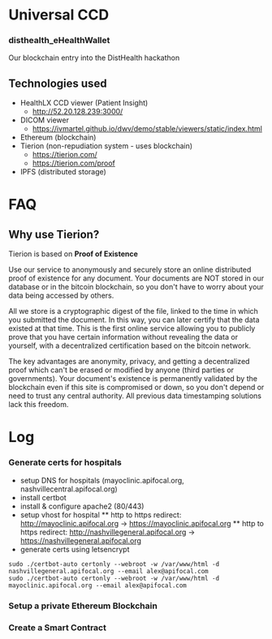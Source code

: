# Universal CCD
### disthealth_eHealthWallet

Our blockchain entry into the DistHealth hackathon

## Technologies used

* HealthLX CCD viewer (Patient Insight)
	* <http://52.20.128.239:3000/>
* DICOM viewer
	* <https://ivmartel.github.io/dwv/demo/stable/viewers/static/index.html>
* Ethereum (blockchain)
* Tierion (non-repudiation system  - uses blockchain)
	* <https://tierion.com/>
	* <https://tierion.com/proof>
* IPFS (distributed storage)

# FAQ

## Why use Tierion?

Tierion is based on **Proof of Existence**

Use our service to anonymously and securely store an online distributed proof of existence for any document. Your documents are NOT stored in our database or in the bitcoin blockchain, so you don't have to worry about your data being accessed by others.

All we store is a cryptographic digest of the file, linked to the time in which you submitted the document. In this way, you can later certify that the data existed at that time. This is the first online service allowing you to publicly prove that you have certain information without revealing the data or yourself, with a decentralized certification based on the bitcoin network.

The key advantages are anonymity, privacy, and getting a decentralized proof which can't be erased or modified by anyone (third parties or governments). Your document's existence is permanently validated by the blockchain even if this site is compromised or down, so you don't depend or need to trust any central authority. All previous data timestamping solutions lack this freedom.

# Log

### Generate certs for hospitals

* setup DNS for hospitals (mayoclinic.apifocal.org, nashvillecentral.apifocal.org)
* install certbot
* install & configure apache2 (80/443)
* setup vhost for hospital
** http to https redirect: http://mayoclinic.apifocal.org -> https://mayoclinic.apifocal.org
** http to https redirect: http://nashvillegeneral.apifocal.org -> https://nashvillegeneral.apifocal.org
* generate certs using letsencrypt

```ssh
sudo ./certbot-auto certonly --webroot -w /var/www/html -d nashvillegeneral.apifocal.org --email alex@apifocal.com
sudo ./certbot-auto certonly --webroot -w /var/www/html -d mayoclinic.apifocal.org --email alex@apifocal.com
```

### Setup a private Ethereum Blockchain

### Create a Smart Contract

